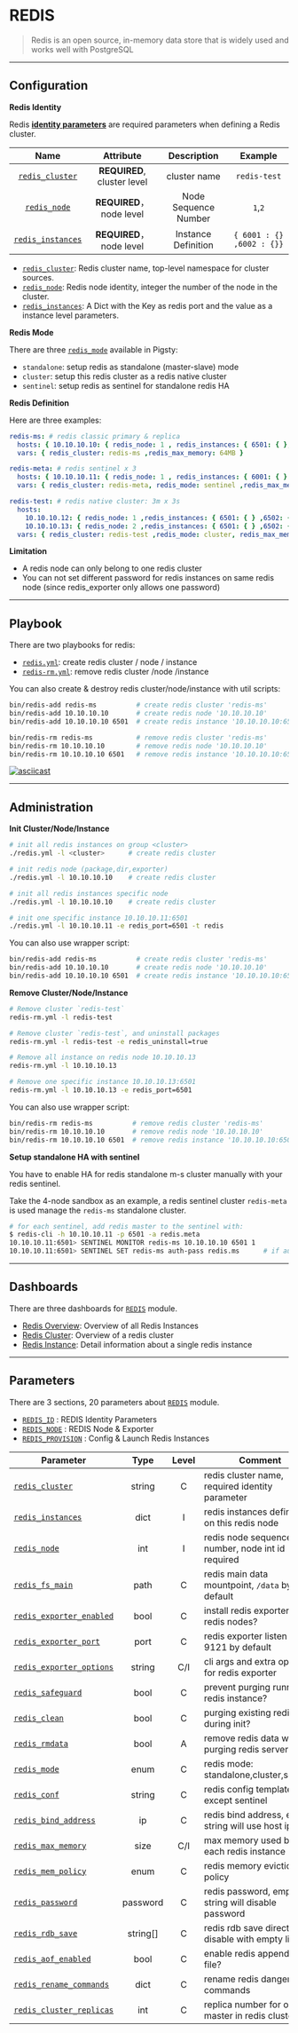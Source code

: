 # REDIS

> Redis is an open source, in-memory data store that is widely used and works well with PostgreSQL




----------------

## Configuration

**Redis Identity**

Redis [**identity parameters**](PARAM#redis_id) are required parameters when defining a Redis cluster.

|                    Name                    |          Attribute          |     Description      |          Example          |
|:------------------------------------------:|:---------------------------:|:--------------------:|:-------------------------:|
|   [`redis_cluster`](PARAM#redis_cluster)   | **REQUIRED**, cluster level |     cluster name     |       `redis-test`        |
|      [`redis_node`](PARAM#redis_node)      |   **REQUIRED**，node level   | Node Sequence Number |          `1`,`2`          |
| [`redis_instances`](PARAM#redis_instances) |   **REQUIRED**，node level   | Instance Definition  | `{ 6001 : {} ,6002 : {}}` |


- [`redis_cluster`](PARAM#redis_cluster): Redis cluster name, top-level namespace for cluster sources.
- [`redis_node`](PARAM#redis_node): Redis node identity, integer the number of the node in the cluster.
- [`redis_instances`](PARAM#redis_instances): A Dict with the Key as redis port and the value as a instance level parameters.


**Redis Mode**

There are three [`redis_mode`](PARAM#redis_mode) available in Pigsty:

* `standalone`: setup redis as standalone (master-slave) mode
* `cluster`: setup this redis cluster as a redis native cluster
* `sentinel`: setup redis as sentinel for standalone redis HA

**Redis Definition**

Here are three examples:

```yaml
redis-ms: # redis classic primary & replica
  hosts: { 10.10.10.10: { redis_node: 1 , redis_instances: { 6501: { }, 6502: { replica_of: '10.10.10.10 6501' } } } }
  vars: { redis_cluster: redis-ms ,redis_max_memory: 64MB }

redis-meta: # redis sentinel x 3
  hosts: { 10.10.10.11: { redis_node: 1 , redis_instances: { 6001: { } ,6002: { } , 6003: { } } } }
  vars: { redis_cluster: redis-meta, redis_mode: sentinel ,redis_max_memory: 16MB }

redis-test: # redis native cluster: 3m x 3s
  hosts:
    10.10.10.12: { redis_node: 1 ,redis_instances: { 6501: { } ,6502: { } ,6503: { } } }
    10.10.10.13: { redis_node: 2 ,redis_instances: { 6501: { } ,6502: { } ,6503: { } } }
  vars: { redis_cluster: redis-test ,redis_mode: cluster, redis_max_memory: 32MB }
```

**Limitation**

* A redis node can only belong to one redis cluster
* You can not set different password for redis instances on same redis node (since redis_exporter only allows one password)



----------------

## Playbook

There are two playbooks for redis:

- [`redis.yml`](https://github.com/Vonng/pigsty/blob/master/redis.yml): create redis cluster / node / instance
- [`redis-rm.yml`](https://github.com/Vonng/pigsty/blob/master/redis-rm.yml): remove redis cluster /node /instance

You can also create & destroy redis cluster/node/instance with util scripts:

```bash
bin/redis-add redis-ms          # create redis cluster 'redis-ms'
bin/redis-add 10.10.10.10       # create redis node '10.10.10.10'
bin/redis-add 10.10.10.10 6501  # create redis instance '10.10.10.10:6501'

bin/redis-rm redis-ms           # remove redis cluster 'redis-ms'
bin/redis-rm 10.10.10.10        # remove redis node '10.10.10.10'
bin/redis-rm 10.10.10.10 6501   # remove redis instance '10.10.10.10:6501'
```


[![asciicast](https://asciinema.org/a/568808.svg)](https://asciinema.org/a/568808)



-------------

## Administration

**Init Cluster/Node/Instance**

```bash
# init all redis instances on group <cluster>
./redis.yml -l <cluster>      # create redis cluster

# init redis node (package,dir,exporter)
./redis.yml -l 10.10.10.10    # create redis cluster

# init all redis instances specific node
./redis.yml -l 10.10.10.10    # create redis cluster

# init one specific instance 10.10.10.11:6501
./redis.yml -l 10.10.10.11 -e redis_port=6501 -t redis
```

You can also use wrapper script:

```bash
bin/redis-add redis-ms          # create redis cluster 'redis-ms'
bin/redis-add 10.10.10.10       # create redis node '10.10.10.10'
bin/redis-add 10.10.10.10 6501  # create redis instance '10.10.10.10:6501'
```

**Remove Cluster/Node/Instance**

```bash
# Remove cluster `redis-test`
redis-rm.yml -l redis-test

# Remove cluster `redis-test`, and uninstall packages
redis-rm.yml -l redis-test -e redis_uninstall=true

# Remove all instance on redis node 10.10.10.13
redis-rm.yml -l 10.10.10.13

# Remove one specific instance 10.10.10.13:6501
redis-rm.yml -l 10.10.10.13 -e redis_port=6501
```

You can also use wrapper script:

```bash
bin/redis-rm redis-ms          # remove redis cluster 'redis-ms'
bin/redis-rm 10.10.10.10       # remove redis node '10.10.10.10'
bin/redis-rm 10.10.10.10 6501  # remove redis instance '10.10.10.10:6501'
```


**Setup standalone HA with sentinel**

You have to enable HA for redis standalone m-s cluster manually with your redis sentinel.

Take the 4-node sandbox as an example, a redis sentinel cluster `redis-meta` is used manage the `redis-ms` standalone cluster.  

```bash
# for each sentinel, add redis master to the sentinel with:
$ redis-cli -h 10.10.10.11 -p 6501 -a redis.meta
10.10.10.11:6501> SENTINEL MONITOR redis-ms 10.10.10.10 6501 1
10.10.10.11:6501> SENTINEL SET redis-ms auth-pass redis.ms      # if auth enabled, password has to be configured 
```



----------------

## Dashboards

There are three dashboards for [`REDIS`](REDIS) module.

- [Redis Overview](https://demo.pigsty.cc/d/redis-overview): Overview of all Redis Instances
- [Redis Cluster](https://demo.pigsty.cc/d/redis-cluster): Overview of a redis cluster
- [Redis Instance](https://demo.pigsty.cc/d/redis-instance): Detail information about a single redis instance




----------------

## Parameters


There are 3 sections, 20 parameters about [`REDIS`](PARAM#REDIS) module.

- [`REDIS_ID`](PARAM#redis_id) : REDIS Identity Parameters
- [`REDIS_NODE`](PARAM#redis_node) : REDIS Node & Exporter
- [`REDIS_PROVISION`](PARAM#redis_provision) : Config & Launch Redis Instances

| Parameter                                                |   Type   | Level | Comment                                            |
|----------------------------------------------------------|:--------:|:-----:|----------------------------------------------------|
| [`redis_cluster`](PARAM#redis_cluster)                   |  string  |   C   | redis cluster name, required identity parameter    |
| [`redis_instances`](PARAM#redis_instances)               |   dict   |   I   | redis instances definition on this redis node      |
| [`redis_node`](PARAM#redis_node)                         |   int    |   I   | redis node sequence number, node int id required   |
| [`redis_fs_main`](PARAM#redis_fs_main)                   |   path   |   C   | redis main data mountpoint, `/data` by default     |
| [`redis_exporter_enabled`](PARAM#redis_exporter_enabled) |   bool   |   C   | install redis exporter on redis nodes?             |
| [`redis_exporter_port`](PARAM#redis_exporter_port)       |   port   |   C   | redis exporter listen port, 9121 by default        |
| [`redis_exporter_options`](PARAM#redis_exporter_options) |  string  |  C/I  | cli args and extra options for redis exporter      |
| [`redis_safeguard`](PARAM#redis_safeguard)               |   bool   |   C   | prevent purging running redis instance?            |
| [`redis_clean`](PARAM#redis_clean)                       |   bool   |   C   | purging existing redis during init?                |
| [`redis_rmdata`](PARAM#redis_rmdata)                     |   bool   |   A   | remove redis data when purging redis server?       |
| [`redis_mode`](PARAM#redis_mode)                         |   enum   |   C   | redis mode: standalone,cluster,sentinel            |
| [`redis_conf`](PARAM#redis_conf)                         |  string  |   C   | redis config template path, except sentinel        |
| [`redis_bind_address`](PARAM#redis_bind_address)         |    ip    |   C   | redis bind address, empty string will use host ip  |
| [`redis_max_memory`](PARAM#redis_max_memory)             |   size   |  C/I  | max memory used by each redis instance             |
| [`redis_mem_policy`](PARAM#redis_mem_policy)             |   enum   |   C   | redis memory eviction policy                       |
| [`redis_password`](PARAM#redis_password)                 | password |   C   | redis password, empty string will disable password |
| [`redis_rdb_save`](PARAM#redis_rdb_save)                 | string[] |   C   | redis rdb save directives, disable with empty list |
| [`redis_aof_enabled`](PARAM#redis_aof_enabled)           |   bool   |   C   | enable redis append only file?                     |
| [`redis_rename_commands`](PARAM#redis_rename_commands)   |   dict   |   C   | rename redis dangerous commands                    |
| [`redis_cluster_replicas`](PARAM#redis_cluster_replicas) |   int    |   C   | replica number for one master in redis cluster     |

